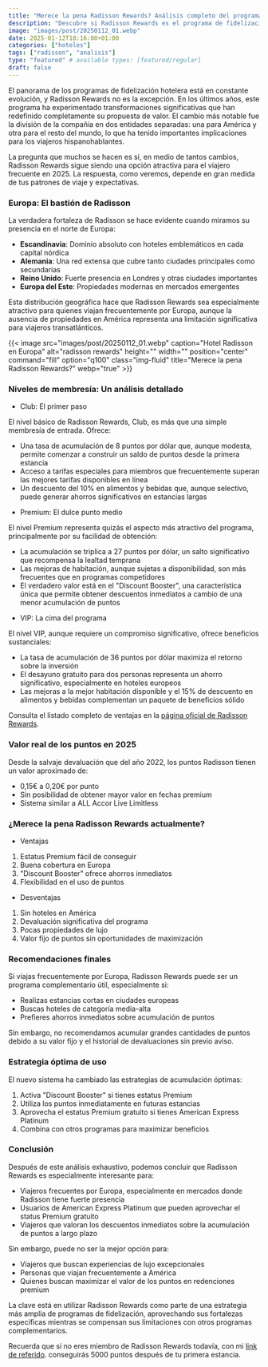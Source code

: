 ```yaml
---
title: "Merece la pena Radisson Rewards? Análisis completo del programa de fidelización hotelero en 2025"
description: "Descubre si Radisson Rewards es el programa de fidelización hotelero que necesitas. Analizamos beneficios, niveles elite y cómo sacar el máximo provecho en 2025."
image: "images/post/20250112_01.webp"
date: 2025-01-12T18:16:00+01:00
categories: ["hoteles"]
tags: ["radisson", "analisis"]
type: "featured" # available types: [featured/regular]
draft: false
---
```


El panorama de los programas de fidelización hotelera está en constante evolución, y Radisson Rewards no es la excepción. En los últimos años, este programa ha experimentado transformaciones significativas que han redefinido completamente su propuesta de valor. El cambio más notable fue la división de la compañía en dos entidades separadas: una para América y otra para el resto del mundo, lo que ha tenido importantes implicaciones para los viajeros hispanohablantes.

La pregunta que muchos se hacen es si, en medio de tantos cambios, Radisson Rewards sigue siendo una opción atractiva para el viajero frecuente en 2025. La respuesta, como veremos, depende en gran medida de tus patrones de viaje y expectativas.

### Europa: El bastión de Radisson
La verdadera fortaleza de Radisson se hace evidente cuando miramos su presencia en el norte de Europa:

- **Escandinavia**: Dominio absoluto con hoteles emblemáticos en cada capital nórdica
- **Alemania**: Una red extensa que cubre tanto ciudades principales como secundarias
- **Reino Unido**: Fuerte presencia en Londres y otras ciudades importantes
- **Europa del Este**: Propiedades modernas en mercados emergentes

Esta distribución geográfica hace que Radisson Rewards sea especialmente atractivo para quienes viajan frecuentemente por Europa, aunque la ausencia de propiedades en América representa una limitación significativa para viajeros transatlánticos.

{{< image src="images/post/20250112_01.webp" caption="Hotel Radisson en Europa" alt="radisson rewards" height="" width="" position="center" command="fill" option="q100" class="img-fluid" title="Merece la pena Radisson Rewards?" webp="true" >}}

### Niveles de membresía: Un análisis detallado

* Club: El primer paso

El nivel básico de Radisson Rewards, Club, es más que una simple membresía de entrada. Ofrece:

- Una tasa de acumulación de 8 puntos por dólar que, aunque modesta, permite comenzar a construir un saldo de puntos desde la primera estancia
- Acceso a tarifas especiales para miembros que frecuentemente superan las mejores tarifas disponibles en línea
- Un descuento del 10% en alimentos y bebidas que, aunque selectivo, puede generar ahorros significativos en estancias largas

* Premium: El dulce punto medio

El nivel Premium representa quizás el aspecto más atractivo del programa, principalmente por su facilidad de obtención:

- La acumulación se triplica a 27 puntos por dólar, un salto significativo que recompensa la lealtad temprana
- Las mejoras de habitación, aunque sujetas a disponibilidad, son más frecuentes que en programas competidores
- El verdadero valor está en el "Discount Booster", una característica única que permite obtener descuentos inmediatos a cambio de una menor acumulación de puntos

* VIP: La cima del programa

El nivel VIP, aunque requiere un compromiso significativo, ofrece beneficios sustanciales:

- La tasa de acumulación de 36 puntos por dólar maximiza el retorno sobre la inversión
- El desayuno gratuito para dos personas representa un ahorro significativo, especialmente en hoteles europeos
- Las mejoras a la mejor habitación disponible y el 15% de descuento en alimentos y bebidas complementan un paquete de beneficios sólido

Consulta el listado completo de ventajas en la [página oficial de Radisson Rewards](https://www.radissonhotels.com/en-us/rewards/benefits).

### Valor real de los puntos en 2025

Desde la salvaje devaluación que del año 2022, los puntos Radisson tienen un valor aproximado de:
- 0,15€ a 0,20€ por punto
- Sin posibilidad de obtener mayor valor en fechas premium
- Sistema similar a ALL Accor Live Limitless

### ¿Merece la pena Radisson Rewards actualmente?

- Ventajas
1. Estatus Premium fácil de conseguir
2. Buena cobertura en Europa
3. "Discount Booster" ofrece ahorros inmediatos
4. Flexibilidad en el uso de puntos

- Desventajas
1. Sin hoteles en América
2. Devaluación significativa del programa
3. Pocas propiedades de lujo
4. Valor fijo de puntos sin oportunidades de maximización

### Recomendaciones finales

Si viajas frecuentemente por Europa, Radisson Rewards puede ser un programa complementario útil, especialmente si:
- Realizas estancias cortas en ciudades europeas
- Buscas hoteles de categoría media-alta
- Prefieres ahorros inmediatos sobre acumulación de puntos

Sin embargo, no recomendamos acumular grandes cantidades de puntos debido a su valor fijo y el historial de devaluaciones sin previo aviso.

### Estrategia óptima de uso

El nuevo sistema ha cambiado las estrategias de acumulación óptimas:

1. Activa "Discount Booster" si tienes estatus Premium
2. Utiliza los puntos inmediatamente en futuras estancias
3. Aprovecha el estatus Premium gratuito si tienes American Express Platinum
4. Combina con otros programas para maximizar beneficios

### Conclusión

Después de este análisis exhaustivo, podemos concluir que Radisson Rewards es especialmente interesante para:

- Viajeros frecuentes por Europa, especialmente en mercados donde Radisson tiene fuerte presencia
- Usuarios de American Express Platinum que pueden aprovechar el status Premium gratuito
- Viajeros que valoran los descuentos inmediatos sobre la acumulación de puntos a largo plazo

Sin embargo, puede no ser la mejor opción para:

- Viajeros que buscan experiencias de lujo excepcionales
- Personas que viajan frecuentemente a América
- Quienes buscan maximizar el valor de los puntos en redenciones premium

La clave está en utilizar Radisson Rewards como parte de una estrategia más amplia de programas de fidelización, aprovechando sus fortalezas específicas mientras se compensan sus limitaciones con otros programas complementarios.

Recuerda que si no eres miembro de Radisson Rewards todavía, con mi [link de referido](https://www.radissonhotels.com/en-us/radisson-rewards/join?refererCode=6015998094028739). conseguirás 5000 puntos después de tu primera estancia.